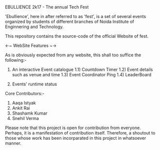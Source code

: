 EBULLIENCE 2k17 - The annual Tech Fest

'Ebullience', here in after referred to as 'fest', is a set of several events organized by students of different branches of Noida Institute of Enginnering and Technology. 

This repository contains the source-code of the official Website of fest.

<-~ WebSite Features ~->

As is obviously expected from any website, this shall too suffice the following:-

1) An interactive Event catalogue
	1.1) Countdown Timer
	1.2) Event details such as venue and time
	1.3) Event Coordinator Ping
	1.4) LeaderBoard

2) Events' runtime status

Core Contributors:-

1) Aaqa Istyak
2) Ankit Rai
3) Shashamk Kumar
4) Snehil Verma

Please note that this project is open for contribution from everyone. Perhaps, it is a manifestation of contribution itself. Therefore, a shoutout to those whose work has been incorparated in this project in whatsoever manner.